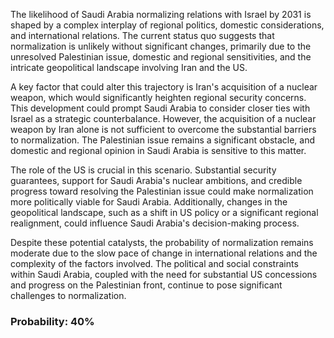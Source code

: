 The likelihood of Saudi Arabia normalizing relations with Israel by 2031 is shaped by a complex interplay of regional politics, domestic considerations, and international relations. The current status quo suggests that normalization is unlikely without significant changes, primarily due to the unresolved Palestinian issue, domestic and regional sensitivities, and the intricate geopolitical landscape involving Iran and the US.

A key factor that could alter this trajectory is Iran's acquisition of a nuclear weapon, which would significantly heighten regional security concerns. This development could prompt Saudi Arabia to consider closer ties with Israel as a strategic counterbalance. However, the acquisition of a nuclear weapon by Iran alone is not sufficient to overcome the substantial barriers to normalization. The Palestinian issue remains a significant obstacle, and domestic and regional opinion in Saudi Arabia is sensitive to this matter.

The role of the US is crucial in this scenario. Substantial security guarantees, support for Saudi Arabia's nuclear ambitions, and credible progress toward resolving the Palestinian issue could make normalization more politically viable for Saudi Arabia. Additionally, changes in the geopolitical landscape, such as a shift in US policy or a significant regional realignment, could influence Saudi Arabia's decision-making process.

Despite these potential catalysts, the probability of normalization remains moderate due to the slow pace of change in international relations and the complexity of the factors involved. The political and social constraints within Saudi Arabia, coupled with the need for substantial US concessions and progress on the Palestinian front, continue to pose significant challenges to normalization.

### Probability: 40%